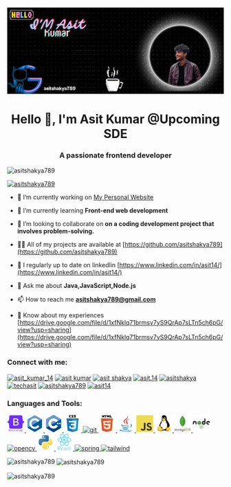 ![logo](logo.gif)
  <h1 align="center">Hello 👋, I'm Asit Kumar @Upcoming SDE</h1>
<h3 align="center">A passionate frontend developer</h3>

<p align="left"> <img src="https://komarev.com/ghpvc/?username=asitshakya789&label=Profile%20views&color=0e75b6&style=flat" alt="asitshakya789" /> </p>

<p align="left"> <a href="https://github.com/ryo-ma/github-profile-trophy"><img src="https://github-profile-trophy.vercel.app/?username=asitshakya789" alt="asitshakya789" /></a> </p>

- 🔭 I’m currently working on [My Personal Website](https://asitshakya789.github.io/Personal-portfolio/)

- 🌱 I’m currently learning **Front-end web development**

- 👯 I’m looking to collaborate on **on a coding development project that involves problem-solving.**

- 👨‍💻 All of my projects are available at [https://github.com/asitshakya789](https://github.com/asitshakya789)

- 📝 I regularly up to date on linkedlin [https://www.linkedin.com/in/asit14/](https://www.linkedin.com/in/asit14/)

- 💬 Ask me about **Java,JavaScript,Node.js**

- 📫 How to reach me **asitshakya789@gmail.com**

- 📄 Know about my experiences [https://drive.google.com/file/d/1xfNklq71brmsv7yS9QrAp7sLTn5ch6pG/view?usp=sharing](https://drive.google.com/file/d/1xfNklq71brmsv7yS9QrAp7sLTn5ch6pG/view?usp=sharing)

<h3 align="left">Connect with me:</h3>
<p align="left">
<a href="https://twitter.com/asit_kumar_14" target="blank"><img align="center" src="https://raw.githubusercontent.com/rahuldkjain/github-profile-readme-generator/master/src/images/icons/Social/twitter.svg" alt="asit_kumar_14" height="30" width="40" /></a>
<a href="https://linkedin.com/in/asit kumar" target="blank"><img align="center" src="https://raw.githubusercontent.com/rahuldkjain/github-profile-readme-generator/master/src/images/icons/Social/linked-in-alt.svg" alt="asit kumar" height="30" width="40" /></a>
<a href="https://fb.com/asit shakya" target="blank"><img align="center" src="https://raw.githubusercontent.com/rahuldkjain/github-profile-readme-generator/master/src/images/icons/Social/facebook.svg" alt="asit shakya" height="30" width="40" /></a>
<a href="https://instagram.com/asit.14" target="blank"><img align="center" src="https://raw.githubusercontent.com/rahuldkjain/github-profile-readme-generator/master/src/images/icons/Social/instagram.svg" alt="asit.14" height="30" width="40" /></a>
<a href="https://www.hackerrank.com/asitshakya" target="blank"><img align="center" src="https://raw.githubusercontent.com/rahuldkjain/github-profile-readme-generator/master/src/images/icons/Social/hackerrank.svg" alt="asitshakya" height="30" width="40" /></a>
<a href="https://codeforces.com/profile/techasit" target="blank"><img align="center" src="https://raw.githubusercontent.com/rahuldkjain/github-profile-readme-generator/master/src/images/icons/Social/codeforces.svg" alt="techasit" height="30" width="40" /></a>
<a href="https://www.leetcode.com/asitshakya789" target="blank"><img align="center" src="https://raw.githubusercontent.com/rahuldkjain/github-profile-readme-generator/master/src/images/icons/Social/leet-code.svg" alt="asitshakya789" height="30" width="40" /></a>
<a href="https://auth.geeksforgeeks.org/user/asit14" target="blank"><img align="center" src="https://raw.githubusercontent.com/rahuldkjain/github-profile-readme-generator/master/src/images/icons/Social/geeks-for-geeks.svg" alt="asit14" height="30" width="40" /></a>
</p>

<h3 align="left">Languages and Tools:</h3>
<p align="left"> <a href="https://getbootstrap.com" target="_blank" rel="noreferrer"> <img src="https://raw.githubusercontent.com/devicons/devicon/master/icons/bootstrap/bootstrap-plain-wordmark.svg" alt="bootstrap" width="40" height="40"/> </a> <a href="https://www.cprogramming.com/" target="_blank" rel="noreferrer"> <img src="https://raw.githubusercontent.com/devicons/devicon/master/icons/c/c-original.svg" alt="c" width="40" height="40"/> </a> <a href="https://www.w3schools.com/cpp/" target="_blank" rel="noreferrer"> <img src="https://raw.githubusercontent.com/devicons/devicon/master/icons/cplusplus/cplusplus-original.svg" alt="cplusplus" width="40" height="40"/> </a> <a href="https://www.w3schools.com/css/" target="_blank" rel="noreferrer"> <img src="https://raw.githubusercontent.com/devicons/devicon/master/icons/css3/css3-original-wordmark.svg" alt="css3" width="40" height="40"/> </a> <a href="https://git-scm.com/" target="_blank" rel="noreferrer"> <img src="https://www.vectorlogo.zone/logos/git-scm/git-scm-icon.svg" alt="git" width="40" height="40"/> </a> <a href="https://www.w3.org/html/" target="_blank" rel="noreferrer"> <img src="https://raw.githubusercontent.com/devicons/devicon/master/icons/html5/html5-original-wordmark.svg" alt="html5" width="40" height="40"/> </a> <a href="https://www.java.com" target="_blank" rel="noreferrer"> <img src="https://raw.githubusercontent.com/devicons/devicon/master/icons/java/java-original.svg" alt="java" width="40" height="40"/> </a> <a href="https://developer.mozilla.org/en-US/docs/Web/JavaScript" target="_blank" rel="noreferrer"> <img src="https://raw.githubusercontent.com/devicons/devicon/master/icons/javascript/javascript-original.svg" alt="javascript" width="40" height="40"/> </a> <a href="https://www.linux.org/" target="_blank" rel="noreferrer"> <img src="https://raw.githubusercontent.com/devicons/devicon/master/icons/linux/linux-original.svg" alt="linux" width="40" height="40"/> </a> <a href="https://www.mongodb.com/" target="_blank" rel="noreferrer"> <img src="https://raw.githubusercontent.com/devicons/devicon/master/icons/mongodb/mongodb-original-wordmark.svg" alt="mongodb" width="40" height="40"/> </a> <a href="https://nodejs.org" target="_blank" rel="noreferrer"> <img src="https://raw.githubusercontent.com/devicons/devicon/master/icons/nodejs/nodejs-original-wordmark.svg" alt="nodejs" width="40" height="40"/> </a> <a href="https://opencv.org/" target="_blank" rel="noreferrer"> <img src="https://www.vectorlogo.zone/logos/opencv/opencv-icon.svg" alt="opencv" width="40" height="40"/> </a> <a href="https://www.python.org" target="_blank" rel="noreferrer"> <img src="https://raw.githubusercontent.com/devicons/devicon/master/icons/python/python-original.svg" alt="python" width="40" height="40"/> </a> <a href="https://reactjs.org/" target="_blank" rel="noreferrer"> <img src="https://raw.githubusercontent.com/devicons/devicon/master/icons/react/react-original-wordmark.svg" alt="react" width="40" height="40"/> </a> <a href="https://spring.io/" target="_blank" rel="noreferrer"> <img src="https://www.vectorlogo.zone/logos/springio/springio-icon.svg" alt="spring" width="40" height="40"/> </a> <a href="https://tailwindcss.com/" target="_blank" rel="noreferrer"> <img src="https://www.vectorlogo.zone/logos/tailwindcss/tailwindcss-icon.svg" alt="tailwind" width="40" height="40"/> </a> </p>

<p><img align="left" src="https://github-readme-stats.vercel.app/api/top-langs?username=asitshakya789&show_icons=true&locale=en&layout=compact" alt="asitshakya789" /></p>

<p>&nbsp;<img align="center" src="https://github-readme-stats.vercel.app/api?username=asitshakya789&show_icons=true&locale=en" alt="asitshakya789" /></p>

<p><img align="center" src="https://github-readme-streak-stats.herokuapp.com/?user=asitshakya789&" alt="asitshakya789" /></p>
